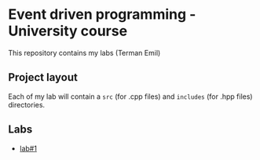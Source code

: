 # Event driven programming - University course
This repository contains my labs (Terman Emil)

## Project layout
Each of my lab will contain a `src` (for .cpp files) and `includes` (for .hpp files) directories.

## Labs
* [lab#1](./lab1)
